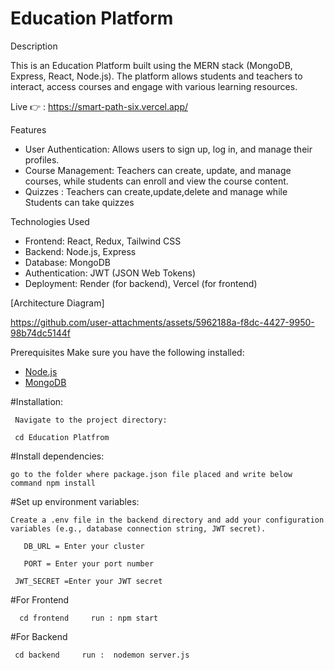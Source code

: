 # Education Platform

 Description
 
This is an Education Platform built using the MERN stack (MongoDB, Express, React, Node.js). The platform allows students and teachers to interact, access courses and engage with various learning resources.

Live 👉 : https://smart-path-six.vercel.app/

 Features
- User Authentication: Allows users to sign up, log in, and manage their profiles.
- Course Management: Teachers can create, update, and manage courses, while students can enroll and view the course content.
- Quizzes : Teachers can create,update,delete and manage while Students can take quizzes 

 Technologies Used
- Frontend: React, Redux, Tailwind CSS
- Backend: Node.js, Express
- Database: MongoDB
- Authentication: JWT (JSON Web Tokens)
- Deployment: Render (for backend), Vercel (for frontend)


[Architecture Diagram]

https://github.com/user-attachments/assets/5962188a-f8dc-4427-9950-98b74dc5144f


 Prerequisites
Make sure you have the following installed:
- [Node.js](https://nodejs.org/en/)
- [MongoDB](https://www.mongodb.com/try/download/community)

#Installation:

     Navigate to the project directory:
 
     cd Education Platfrom

#Install dependencies:

    go to the folder where package.json file placed and write below command npm install

#Set up environment variables:

    Create a .env file in the backend directory and add your configuration variables (e.g., database connection string, JWT secret).

       DB_URL = Enter your cluster

       PORT = Enter your port number

     JWT_SECRET =Enter your JWT secret

#For Frontend 
 
      cd frontend     run : npm start 
 
#For Backend 
 
     cd backend     run :  nodemon server.js
